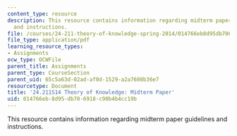 ```yaml
---
content_type: resource
description: This resource contains information regarding midterm paper guidelines
  and instructions.
file: /courses/24-211-theory-of-knowledge-spring-2014/014766eb8d95db706918c90b4b4cc19b_MIT24_211S11_Midterm.pdf
file_type: application/pdf
learning_resource_types:
- Assignments
ocw_type: OCWFile
parent_title: Assignments
parent_type: CourseSection
parent_uid: 65c5a63d-02ad-af0d-1529-a2a7608b36e7
resourcetype: Document
title: '24.211S14 Theory of Knowledge: Midterm Paper'
uid: 014766eb-8d95-db70-6918-c90b4b4cc19b
---
```

This resource contains information regarding midterm paper guidelines and instructions.

